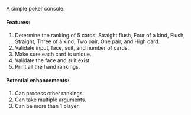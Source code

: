 A simple poker console.

#### Features:

1. Determine the ranking of 5 cards: Straight flush, Four of a kind, Flush, Straight, Three of a kind, Two pair, One pair, and High card.
2. Validate input, face, suit, and number of cards.
3. Make sure each card is unique.
4. Validate the face and suit exist.
5. Print all the hand rankings.

#### Potential enhancements:

1. Can process other rankings.
2. Can take multiple arguments.
3. Can be more than 1 player.
